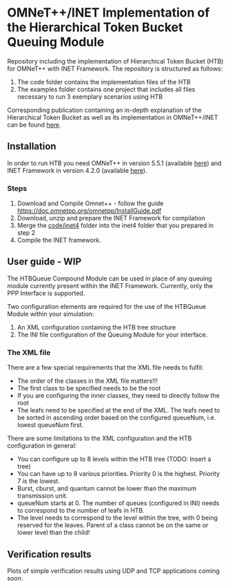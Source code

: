 # OMNeT++/INET Implementation of the Hierarchical Token Bucket Queuing Module

Repository including the implementation of Hierarchical Token Bucket (HTB) for OMNeT++ with INET Framework. The repository is structured as follows:
1. The code folder contains the implementation files of the HTB
2. The examples folder contains one project that includes all files necessary to run 3 exemplary scenarios using HTB

Corresponding publication containing an in-depth explanation of the Hierarchical Token Bucket as well as its implementation in OMNeT++/INET can be found [here](https://summit.omnetpp.org/2021/assets/pdf/OMNeT_2021_paper_8.pdf).

## Installation

In order to run HTB you need OMNeT++ in version 5.5.1 (available [here](https://omnetpp.org/download/old)) and INET Framework in version 4.2.0 (available [here](https://github.com/inet-framework/inet/releases/tag/v4.2.0)).

### Steps
1. Download and Compile Omnet++ - follow the guide https://doc.omnetpp.org/omnetpp/InstallGuide.pdf
2. Download, unzip and prepare the INET Framework for compilation
3. Merge the [code/inet4](code/inet4) folder into the inet4 folder that you prepared in step 2
4. Compile the INET framework.

## User guide - WIP
The HTBQueue Compound Module can be used in place of any queuing module currently present within the INET Framework. Currently, only the PPP Interface is supported.

Two configuration elements are required for the use of the HTBQueue Module within your simulation:
1. An XML configuration containing the HTB tree structure
2. The INI file configuration of the Queuing Module for your interface.

### The XML file
There are a few special requirements that the XML file needs to fulfil:
- The order of the classes in the XML file matters!!!
- The first class to be specified needs to be the root
- If you are configuring the inner classes, they need to directly follow the root
- The leafs need to be specified at the end of the XML. The leafs need to be sorted in ascending order based on the configured queueNum, i.e. lowest queueNum first.

There are some limitations to the XML configuration and the HTB configuration in general:
- You can configure up to 8 levels within the HTB tree (TODO: Insert a tree)
- You can have up to 8 various priorities. Priority 0 is the highest. Priority 7 is the lowest.
- Burst, cburst, and quantum cannot be lower than the maximum transmission unit.
- queueNum starts at 0. The number of queues (configured in INI) needs to correspond to the number of leafs in HTB.
- The level needs to correspond to the level within the tree, with 0 being reserved for the leaves. Parent of a class cannot be on the same or lower level than the child!

## Verification results

Plots of simple verification results using UDP and TCP applications coming soon.

